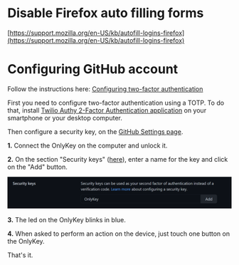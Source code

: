 
# Disable Firefox auto filling forms

[https://support.mozilla.org/en-US/kb/autofill-logins-firefox](https://support.mozilla.org/en-US/kb/autofill-logins-firefox)

# Configuring GitHub account

Follow the instructions here: [Configuring two-factor authentication](https://docs.github.com/en/github/authenticating-to-github/configuring-two-factor-authentication#configuring-two-factor-authentication-using-fido-u2f)

First you need to configure two-factor authentication using a TOTP. To do that, install [Twilio Authy 2-Factor Authentication application](https://authy.com/download/) on your smartphone or your desktop computer.

Then configure a security key, on the [GitHub Settings page](https://github.com/settings/two_factor_authentication/configure).

**1.** Connect the OnlyKey on the computer and unlock it.

**2.** On the section "Security keys" ([here]((https://github.com/settings/two_factor_authentication/configure))), enter a name for the key and click on the "Add" button.

![](images/settings-security-keys.png)

**3.** The led on the OnlyKey blinks in blue.

**4.** When asked to perform an action on the device, just touch one button on the OnlyKey.

That's it.



